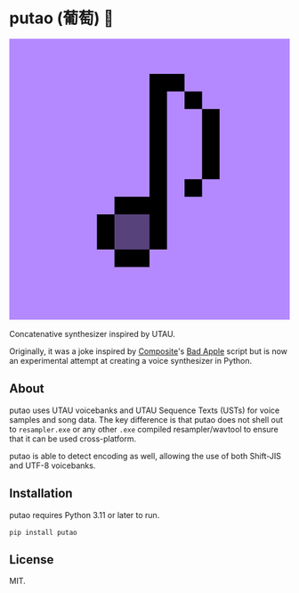 # putao (葡萄) 🍇

![レロレロ](https://github.com/ongyx/putao/blob/main/logo.png?raw=true)

Concatenative synthesizer inspired by UTAU.

Originally, it was a joke inspired by [Composite]'s [Bad Apple] script but is now an experimental attempt at creating a voice synthesizer in Python.

## About

putao uses UTAU voicebanks and UTAU Sequence Texts (USTs) for voice samples and song data.
The key difference is that putao does not shell out to `resampler.exe` or any other `.exe` compiled resampler/wavtool
to ensure that it can be used cross-platform.

putao is able to detect encoding as well, allowing the use of both Shift-JIS and UTF-8 voicebanks.

## Installation

putao requires Python 3.11 or later to run.

```
pip install putao
```

## License

MIT.

[Composite]: https://www.youtube.com/c/Composite1618
[Bad Apple]: https://github.com/Composite1618/CompositeMemes/
[pyworld]: https://github.com/JeremyCCHsu/Python-Wrapper-for-World-Vocoder
[librosa]: https://github.com/librosa/librosa
